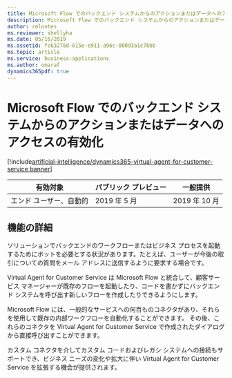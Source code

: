 ```yaml
---
title: Microsoft Flow でのバックエンド システムからのアクションまたはデータへのアクセスの有効化
description: Microsoft Flow でのバックエンド システムからのアクションまたはデータへのアクセスの有効化
author: relnotes
ms.reviewer: shellyha
ms.date: 05/16/2019
ms.assetid: fc63278d-615e-e911-a96c-000d3a1c7bbb
ms.topic: article
ms.service: business-applications
ms.author: omaraf
dynamics365pdf: true
---
```

# Microsoft Flow でのバックエンド システムからのアクションまたはデータへのアクセスの有効化
[!include[artificial-intelligence/dynamics365-virtual-agent-for-customer-service banner](../includes/artificial-intelligence/dynamics365-virtual-agent-for-customer-service.md)]

| 有効対象    |  パブリック プレビュー | 一般提供 | 
| ---------- | ---------- |---------- |
|エンド ユーザー、自動的|2019 年 5 月| 2019 年 10 月|


## 機能の詳細
<!--feature detail start -->
ソリューションでバックエンドのワークフローまたはビジネス プロセスを起動するためにボットを必要とする状況があります。たとえば、ユーザーが今後の取引についての質問をメール アドレスに送信するように要求する場合です。

Virtual Agent for Customer Service は Microsoft Flow と統合して、顧客サービス マネージャーが既存のフローを起動したり、コードを書かずにバックエンド システムを呼び出す新しいフローを作成したりできるようにします。 

<!--
![](media/enable-actions-or-access-data-backend-systems-using-flows-1.png "")--> <!-- Picture 462209731 -->  

Microsoft Flow には、一般的なサービスへの何百ものコネクタがあり、それらを使用して既存の内部ワークフローを自動化することができます。 その後、これらのコネクタを Virtual Agent for Customer Service で作成されたダイアログから直接呼び出すことができます。 

カスタム コネクタを介してカスタム コードおよびレガシ システムへの接続もサポートでき、ビジネス ニーズの変化や拡大に伴い Virtual Agent for Customer Service を拡張する機会が提供されます。 

<!--
![](media/enable-actions-or-access-data-backend-systems-using-flows-2.png "")--> <!-- Picture 1566914757 -->
<!--feature detail end -->











